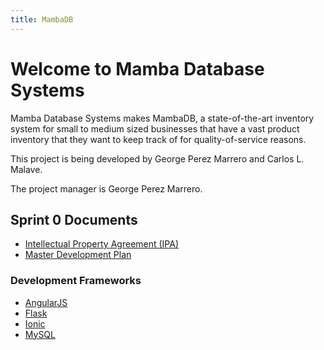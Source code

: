 ```yaml
---
title: MambaDB
---
```


# Welcome to Mamba Database Systems

Mamba Database Systems makes MambaDB, a state-of-the-art inventory system for small to medium sized businesses that have a vast product inventory that they want to keep track of for quality-of-service reasons.

This project is being developed by George Perez Marrero and Carlos L. Malave.

The project manager is George Perez Marrero.

## Sprint 0 Documents

* [Intellectual Property Agreement (IPA)](/docs/intellectual-property-agreement.md)
* [Master Development Plan](/docs/master-development-plan.md)

### Development Frameworks

* [AngularJS](https://angularjs.org/)
* [Flask](http://flask.pocoo.org)
* [Ionic](https://ionicframework.com)
* [MySQL](https://github.com/mysql/mysql-server)
